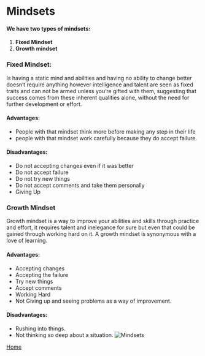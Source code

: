 # Mindsets


#### We have two types of mindsets:
1.	**Fixed Mindset**
2.	**Growth mindset**

### **Fixed Mindset:**
Is having a static mind and abilities and having no ability to change better doesn’t require anything however intelligence and talent are seen as fixed traits and can not be armed unless you’re gifted with them, suggesting that success comes from these inherent qualities alone, without the need for further development or effort.
#### **Advantages:**
-	People with that mindset think more before making any step in their life
-	people with that mindset work carefully because they do accept failure.
#### **Disadvantages:**
-	Do not accepting changes even if it was better
-	Do not accept failure
-	Do not try new things
-	Do not accept comments and take them personally
-	Giving Up
### **Growth Mindset**
Growth mindset is a way to improve your abilities and skills through practice and effort, it requires talent and inelegance for sure but even that could be gained through working hard on it. A growth mindset is synonymous with a love of learning.
#### **Advantages:**
-	Accepting changes
-	Accepting the failure
-	Try new things
-	Accept comments
-	Working Hard 
-	Not Giving up and seeing problems as a way of improvement.
#### **Disadvantages:**
-	Rushing into things.
-	Not thinking so deep about a situation. 
![Mindsets](https://omaxrali.github.io/Reading-Notes/)


[Home](https://omaxrali.github.io/Reading-Notes/)

